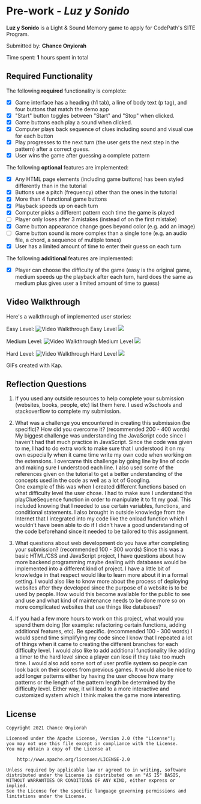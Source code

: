 # Pre-work - *Luz y Sonido*

**Luz y Sonido** is a Light & Sound Memory game to apply for CodePath's SITE Program. 

Submitted by: **Chance Onyiorah**

Time spent: **1** hours spent in total

## Required Functionality

The following **required** functionality is complete:

* [x] Game interface has a heading (h1 tab), a line of body text (p tag), and four buttons that match the demo app
* [x] "Start" button toggles between "Start" and "Stop" when clicked. 
* [x] Game buttons each play a sound when clicked. 
* [x] Computer plays back sequence of clues including sound and visual cue for each button
* [x] Play progresses to the next turn (the user gets the next step in the pattern) after a correct guess. 
* [x] User wins the game after guessing a complete pattern

The following **optional** features are implemented:

* [x] Any HTML page elements (including game buttons) has been styled differently than in the tutorial
* [x] Buttons use a pitch (frequency) other than the ones in the tutorial
* [x] More than 4 functional game buttons
* [x] Playback speeds up on each turn
* [x] Computer picks a different pattern each time the game is played
* [ ] Player only loses after 3 mistakes (instead of on the first mistake)
* [x] Game button appearance change goes beyond color (e.g. add an image)
* [ ] Game button sound is more complex than a single tone (e.g. an audio file, a chord, a sequence of multiple tones)
* [x] User has a limited amount of time to enter their guess on each turn

The following **additional** features are implemented:

- [x] Player can choose the difficulty of the game (easy is the original game, medium speeds up the playback after each turn, 
hard does the same as medium plus gives user a limited amount of time to guess)

## Video Walkthrough

Here's a walkthrough of implemented user stories:

Easy Level:
<img src="https://i.imgur.com/fG5HD0m.gif" title='Video Walkthrough Easy Level' width='' alt='Video Walkthrough Easy Level' />
![](easy.gif)

Medium Level:
<img src="https://i.imgur.com/hcqwlrq.gif" title='Video Walkthrough Medium Level' width='' alt='Video Walkthrough Medium Level' />
![](medium.gif)

Hard Level:
<img src="https://i.imgur.com/EjjicOv.gif" title='Video Walkthrough Hard Level' width='' alt='Video Walkthrough Hard Level' />
![](hard.gif)

GIFs created with Kap.

## Reflection Questions
1. If you used any outside resources to help complete your submission (websites, books, people, etc) list them here. 
I used w3schools and stackoverflow to complete my submission.

2. What was a challenge you encountered in creating this submission (be specific)? How did you overcome it? (recommended 200 - 400 words) 
My biggest challenge was understanding the JavaScript code since I haven't had that much practice in JavaScript. 
Since the code was given to me, I had to do extra work to make sure that I understood it on my own especially when it came time write my own code
when working on the extensions. I overcame this challenge by going line by line of code and making sure I understood each line.
I also used some of the references given on the tutorial to get a better understanding of the concepts used in the code as well as a lot of Googling.  
One example of this was when I created different functions based on what difficulty level the user chose. I had to make sure I understand the 
playClueSequence function in order to manipulate it to fit my goal.  This included knowing that I needed to use certain variables, functions, 
and conditional statements. I also brought in outside knowledge from the Internet that I integrated into my code like the onload function which 
I wouldn’t have been able to do if I didn’t have a good understanding of the code beforehand since it needed to be tailored to this assignment.

3. What questions about web development do you have after completing your submission? (recommended 100 - 300 words) 
Since this was a basic HTML/CSS and JavaScript project, I have questions about how more backend programming maybe dealing with 
databases would be implemented into a different kind of project. I have a little bit of knowledge in that respect would like to
learn more about it in a formal setting.  I would also like to know more about the process of deploying websites after they developed
since the purpose of a website is to be used by people. How would this become available for the public to see and use and what kind of 
maintenance needs to be done more so on more complicated websites that use things like databases?

4. If you had a few more hours to work on this project, what would you spend them doing (for example: refactoring certain functions, adding additional features, etc). Be specific. (recommended 100 - 300 words) 
I would spend time simplifying my code since I know that I repeated a lot of things when it came to creating the different branches for
each difficulty level. I would also like to add additional functionality like adding a timer to the hard level since a player can
lose if they take too much time. I would also add some sort of user profile system so people can look back on their scores from 
previous games.  It would also be nice to add longer patterns either by having the user choose how many patterns or the length of
the pattern length be determined by the difficulty level. Either way, it will lead to a more interactive and customized system
which I think makes the game more interesting.


## License

    Copyright 2021 Chance Onyiorah

    Licensed under the Apache License, Version 2.0 (the "License");
    you may not use this file except in compliance with the License.
    You may obtain a copy of the License at

        http://www.apache.org/licenses/LICENSE-2.0

    Unless required by applicable law or agreed to in writing, software
    distributed under the License is distributed on an "AS IS" BASIS,
    WITHOUT WARRANTIES OR CONDITIONS OF ANY KIND, either express or implied.
    See the License for the specific language governing permissions and
    limitations under the License.
